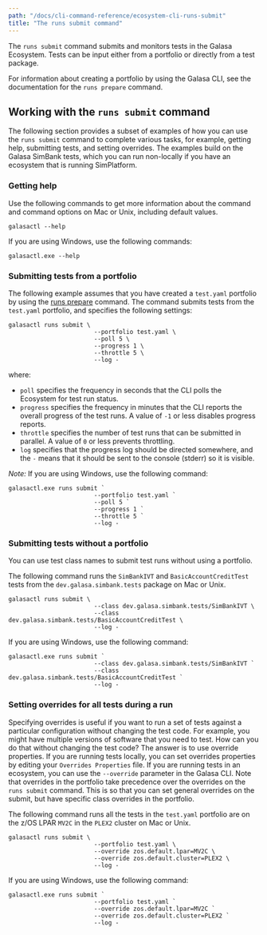 ```yaml
---
path: "/docs/cli-command-reference/ecosystem-cli-runs-submit"
title: "The runs submit command"
---
```


The `runs submit` command submits and monitors tests in the Galasa Ecosystem.  Tests can be input either from a portfolio or directly from a test package. 

For information about creating a portfolio by using the Galasa CLI, see the documentation for the `runs prepare` command.

## Working with the `runs submit` command

The following section provides a subset of examples of how you can use the `runs submit` command to complete various tasks, for example, getting help, submitting tests, and setting overrides. The examples build on the Galasa SimBank tests, which you can run non-locally if you have an ecosystem that is running SimPlatform.

### Getting help

Use the following commands to get more information about the command and command options on Mac or Unix, including default values.

```
galasactl --help
```

If you are using Windows, use the following commands:

```
galasactl.exe --help 
```

### Submitting tests from a portfolio

The following example assumes that you have created a `test.yaml` portfolio by using the [runs prepare](./ecosystem-cli-runs-prepare) command. The command submits tests from the `test.yaml` portfolio, and specifies the following settings: 
```
galasactl runs submit \
                        --portfolio test.yaml \ 
                        --poll 5 \
                        --progress 1 \
                        --throttle 5 \
                        --log -
```
where: 
- `poll` specifies the frequency in seconds that the CLI polls the Ecosystem for test run status. 
- `progress` specifies the frequency in minutes that the CLI reports the overall progress of the test runs. A value of  `-1` or less disables progress reports.
- `throttle` specifies the number of test runs that can be submitted in parallel. A value of `0` or less  prevents throttling.
- `log` specifies that the progress log should be directed somewhere, and the `-` means that it should be sent to the console (stderr) so it is visible.

*Note:* If you are using Windows, use the following command:

```
galasactl.exe runs submit `
                        --portfolio test.yaml `
                        --poll 5 `
                        --progress 1 `
                        --throttle 5 `
                        --log -
```

### Submitting tests without a portfolio

You can use test class names to submit test runs without using a portfolio.

The following command runs the `SimBankIVT` and `BasicAccountCreditTest` tests from the  `dev.galasa.simbank.tests` package on Mac or Unix. 

```
galasactl runs submit \
                        --class dev.galasa.simbank.tests/SimBankIVT \
                        --class dev.galasa.simbank.tests/BasicAccountCreditTest \
                        --log -
```

If you are using Windows, use the following command:

```
galasactl.exe runs submit `
                        --class dev.galasa.simbank.tests/SimBankIVT `
                        --class dev.galasa.simbank.tests/BasicAccountCreditTest `
                        --log -
```

### Setting overrides for all tests during a run

Specifying overrides is useful if you want to run a set of tests against a particular configuration without changing the test code. For example, you might have multiple versions of software that you need to test. How can you do that without changing the test code? The answer is to use override properties. If you are running tests locally, you can set overrides properties by editing your `Overrides Properties` file. If you are running tests in an ecosystem, you can use the `--override` parameter in the Galasa CLI. Note that overrides in the portfolio take precedence over the overrides on the `runs submit` command. This is so that you can set general overrides on the submit, but have specific class overrides in the portfolio. 

The following command runs all the tests in the `test.yaml` portfolio are on the z/OS LPAR `MV2C` in the `PLEX2` cluster on Mac or Unix.

```
galasactl runs submit \
                        --portfolio test.yaml \
                        --override zos.default.lpar=MV2C \
                        --override zos.default.cluster=PLEX2 \
                        --log -
```

If you are using Windows, use the following command:

```
galasactl.exe runs submit `
                        --portfolio test.yaml `
                        --override zos.default.lpar=MV2C `
                        --override zos.default.cluster=PLEX2 `
                        --log -
```